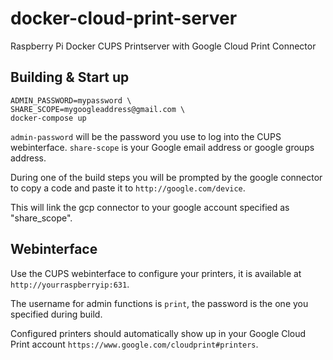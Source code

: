 # docker-cloud-print-server
Raspberry Pi Docker CUPS Printserver with Google Cloud Print Connector

## Building & Start up

    ADMIN_PASSWORD=mypassword \
    SHARE_SCOPE=mygoogleaddress@gmail.com \
    docker-compose up
    
`admin-password` will be the password you use to log into the CUPS webinterface. `share-scope` is your Google email address or google groups address.

During one of the build steps you will be prompted by the google connector to copy a code and paste it to `http://google.com/device`.

This will link the gcp connector to your google account specified as "share_scope".

## Webinterface

Use the CUPS webinterface to configure your printers, it is available at `http://yourraspberryip:631`.
    
The username for admin functions is `print`, the password is the one you specified during build.

Configured printers should automatically show up in your Google Cloud Print account `https://www.google.com/cloudprint#printers`.
